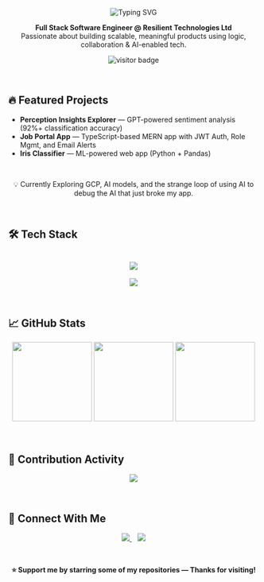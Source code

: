 <br/><br/>
<p align="center">
  <img src="https://readme-typing-svg.herokuapp.com?font=Fira+Code&weight=500&size=25&pause=1000&center=true&vCenter=true&width=600&lines=Hi%2C+I'm+Mubashira+Fatima+%F0%9F%91%A9%E2%80%8D%F0%9F%92%BB;Full+Stack+Engineer+%7C+MERN+%2B+FastAPI;AI-enabled+Solutions+%7C+GCP+%7C+Azure;Lifelong+Learner+and+Builder" alt="Typing SVG" />
</p>

<p align="center">
  <b>Full Stack Software Engineer @ Resilient Technologies Ltd</b>  
  <br>Passionate about building scalable, meaningful products using logic, collaboration & AI-enabled tech.
</p>

<p align="center">
  <img src="https://komarev.com/ghpvc/?username=Mubashira991&label=Profile+Views&color=brightgreen" alt="visitor badge"/>
</p>

&nbsp;

## 🔥 Featured Projects

- **Perception Insights Explorer** — GPT-powered sentiment analysis (92%+ classification accuracy)  
- **Job Portal App** — TypeScript-based MERN app with JWT Auth, Role Mgmt, and Email Alerts  
- **Iris Classifier** — ML-powered web app (Python + Pandas)  

&nbsp;

<p align="center">
  💡 Currently Exploring GCP, AI models, and the strange loop of using AI to debug the AI that just broke my app.
</p>

&nbsp;

## 🛠️ Tech Stack

<br/>
<div align="center">
    <img src="https://skillicons.dev/icons?i=react,bootstrap,tailwind,html,css,vscode,github,git,figma,mui" /><br><br>
    <img src="https://skillicons.dev/icons?i=javascript,typescript,python,nodejs,express,nextjs,java,c,fastapi,firebase,mysql,mongodb" />
</div>

&nbsp;

## 📈 GitHub Stats  
<p align="center">
  <img height="160em" src="https://github-readme-stats.vercel.app/api?username=Mubashira991&show_icons=true&theme=tokyonight&hide_border=true&rank_icon=github" />
  <img height="160em" src="https://github-readme-stats.vercel.app/api/top-langs/?username=Mubashira991&layout=compact&theme=tokyonight&hide_border=true" />
  <img height="160em" src="https://streak-stats.demolab.com/?user=Mubashira991&theme=tokyonight&hide_border=true" />
</p>

&nbsp;

## 🐍 Contribution Activity  
<p align="center">
<img src="https://raw.githubusercontent.com/Mubashira991/Mubashira991/output/github-snake-dark.svg" />
</p>

&nbsp;

## 🤝 Connect With Me  
<p align="center">
<a href="https://www.linkedin.com/in/mubashirafatima/" target="_blank">
<img src="https://img.shields.io/badge/-Mubashira%20Fatima-blue?style=for-the-badge&logo=Linkedin&logoColor=white">
</a>
&nbsp;&nbsp;
<a href="mailto:mubashirafatima991@gmail.com" target="_blank">
<img src="https://img.shields.io/badge/Gmail-D14836?style=for-the-badge&logo=gmail&logoColor=white">
</a>
</p>

&nbsp;

<p align="center"><strong>⭐ Support me by starring some of my repositories — Thanks for visiting!</strong></p>
